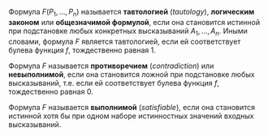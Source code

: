 
Формула $F(P_1, \ldots, P_n)$ называется **тавтологией** (*tautology*), **логическим законом** или **общезначимой формулой**, если она становится истинной при подстановке любых конкретных высказываний $A_1, \ldots, A_n$. Иными словами, формула $F$ является тавтологией, если ей соответствует булева функция $f$, тождественно равная $1$.

Формула $F$ называется **противоречием** (*contradiction*) или **невыполнимой**, если она становится ложной при подстановке любых высказываний, т.е. если ей соответствует булева функция $f$, тождественно равная $0$.

Формула $F$ называется **выполнимой** (*satisfiable*), если она становится истинной хотя бы при одном наборе истинностных значений входных высказываний.



